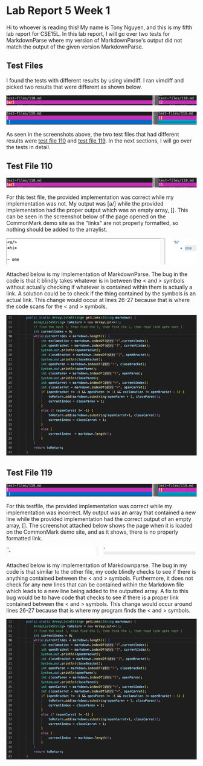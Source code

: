 # Lab Report 5 Week 1

Hi to whoever is reading this! My name is Tony Nguyen, and this is my fifth lab report for CSE15L. In this lab report, I will go over two tests for MarkdownParse where my version of MarkdownParse's output did not match the output of the given version MarkdownParse.

## Test Files
I found the tests with different results by using vimdiff. I ran vimdiff and picked two results that were different as shown below.

![result 1](result1.png)

![result 2](result2.png)

As seen in the screenshots above, the two test files that had different results were [test file 110](https://github.com/nidhidhamnani/markdown-parser/blob/main/test-files/110.md) and [test file 119](https://github.com/nidhidhamnani/markdown-parser/blob/main/test-files/119.md). In the next sections, I will go over the tests in detail.

## Test File 110
![result 1](result1.png)

For this test file, the provided implementation was correct while my implementation was not. My output was [a/] while the provided implementation had the proper output which was an empty array, []. This can be seen in the screenshot below of the page opened on the CommonMark demo site as the "links" are not properly formatted, so nothing should be added to the arraylist.

![preview 1](preview1.png)

Attached below is my implementation of MarkdownParse. The bug in the code is that it blindly takes whatever is in between the < and > symbols without actually checking if whatever is contained within them is actually a link. A solution could be to check if the thing contained by the symbols is an actual link. This change would occur at lines 26-27 because that is where the code scans for the < and > symbols.

![implementation](implementation.png)

## Test File 119
![result 2](result2.png)

For this testfile, the provided implementation was correct while my implementation was incorrect. My output was an array that contained a new line while the provided implementation had the correct output of an empty array, []. The screenshot attached below shows the page when it is loaded on the CommonMark demo site, and as it shows, there is no properly formatted link.

![preview 2](preview2.png)

Attached below is my implementation of Markdownparse. The bug in my code is that similar to the other file, my code blindly checks to see if there is anything contained between the < and > symbols. Furthermore, it does not check for any new lines that can be contained within the Markdown file which leads to a new line being added to the outputted array. A fix to this bug would be to have code that checks to see if there is a proper link contained between the < and > symbols. This change would occur around lines 26-27 because that is where my program finds the < and > symbols.

![implementation](implementation.png)